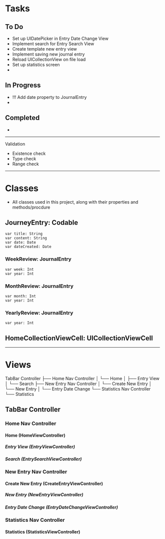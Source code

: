 #  Tasks



## To Do
- Set up UIDatePicker in Entry Date Change View
- Implement search for Entry Search View
- Create template new entry view
- Implement saving new journal entry
- Reload UICollectionView on file load
- Set up statistics screen
- 

## In Progress
- !!! Add date property to JournalEntry
- 


## Completed
- 


- - -

Validation
- Existence check
- Type check
- Range check

- - -

# Classes

- All classes used in this project, along with their properties and methods/procdure

## JourneyEntry: Codable
    var title: String
    var content: String
    var date: Date
    var dateCreated: Date

### WeekReview: JournalEntry
    var week: Int
    var year: Int

### MonthReview: JournalEntry
    var month: Int
    var year: Int

### YearlyReview: JournalEntry
    var year: Int

## HomeCollectionViewCell: UICollectionViewCell
    

- - -

# Views
TabBar Controller
├── Home Nav Controller
│   └── Home
│       ├── Entry View
│       └── Search
├── New Entry Nav Controller
│   └── Create New Entry
│       └── New Entry
│           └── Entry Date Change
└── Statistics Nav Controller
    └── Statistics

## TabBar Controller

### Home Nav Controller

#### Home (HomeViewController)

##### Entry View (EntryViewController)

##### Search (EntrySearchViewController)

### New Entry Nav Controller

#### Create New Entry (CreateEntryViewController)

##### New Entry (NewEntryViewController)

##### Entry Date Change (EntryDateChangeViewController)

### Statistics Nav Controller

#### Statistics (StatisticsViewController)
